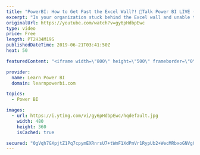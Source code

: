 ```yaml
---
title: "PowerBI: How to Get Past the Excel Wall?! 🔴Talk Power BI LIVE (Subscribe & Join)"
excerpt: "Is your organization stuck behind the Excel wall and unable to make progress with Power BI? Join as we discuss how you can blast past that Excel wall and embrace the new world of Power BI.  You have fallen in love with Power BI, but everyone in your team can't let go of Exce :-(  They claim to love their"
originalUrl: https://youtube.com/watch?v=gy6pHdbpEwc
type: video
price: Free
length: PT2H34M19S
publishedDateTime: 2019-06-21T03:41:50Z
heat: 50

featuredContent: "<iframe width=\"800\" height=\"500\" frameborder=\"0\" src=\"https://www.youtube.com/embed/gy6pHdbpEwc\" allow=\"accelerometer; autoplay; encrypted-media; gyroscope; picture-in-picture\" allowfullscreen></iframe>"

provider:
  name: Learn Power BI
  domain: learnpowerbi.com

topics:
  - Power BI

images:
  - url: https://i.ytimg.com/vi/gy6pHdbpEwc/hqdefault.jpg
    width: 480
    height: 360
    isCached: true

secured: "0gVqh7GXpjtZ1Pq7cpymEXRnrsU7+tWmF1XdPmVr1RypUb2+WecMRbxoGNVgOag7cdGae0mc/qTjbPLorL0c8loVZprMvqTTqJJ3vuquINZWbMP0Z1qtaGc8BIbymhGMbkm1qH1MpyFTODBxj6XeQmYgjmJGLUMuHHaVio1mc4gevbkXgk/kcGb1+0CRHxHL3vIoQ+fAyvtZ6NwLaOHVF0a1HqcI9v6B2CxbiprHMeGJ/kkJ5dZyzXD6/Irhtbz5lUCpvMyRwzqspUth50ubVIPXLTQET4v6EWwgY7aJtO+EYVwpyLkz/AuJZunaTvVMaA30dShc9S914DTQvVkhN5LHmuGi+ftWIpR3Az+7DP3ije+k3qKTUXfscVZg8+Xqh75uO8t8x+L4Fh1/6Hu00A4HJ6fkNwCgPxoumQYJJPw=;ZPJhN/EJD3eQceX1wJWp4Q=="
---
```


